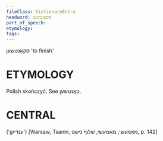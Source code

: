 ```yaml
---
fileClass: DictionaryEntry
headword: סקאָנטשען
part_of_speech: 
etymology: 
tags: 
---
```

סקאָנטשען
'to finish'

ETYMOLOGY
===========
Polish skończyć. See קאָנטשען.

CENTRAL
========

('ענדיקן')
[Warsaw, Tsanin, מאַמעשי, מאַמעשי, שלוף נישט, p. 142]
